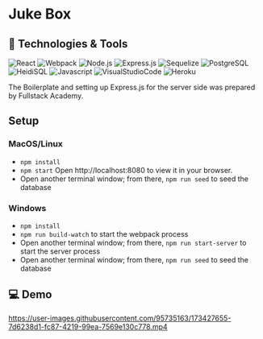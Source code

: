 # Juke Box

## :wrench: Technologies & Tools

![React](https://img.shields.io/badge/Tool-React-900C3F?style=flat&logo=React)
![Webpack](https://img.shields.io/badge/Tool-Webpack-900C3F?style=flat&logo=Webpack)
![Node.js](https://img.shields.io/badge/Tool-Node.js-900C3F?style=flat&logo=Node.js)
![Express.js](https://img.shields.io/badge/Tool-Express.js-900C3F?style=flat&logo=Express.js)
![Sequelize](https://img.shields.io/badge/Tool-Sequelize-900C3F?style=flat&logo=Sequelize)
![PostgreSQL](https://img.shields.io/badge/Tool-PostgreSQL-900C3F?style=flat&logo=PostgreSQL)
![HeidiSQL](https://img.shields.io/badge/Tool-HeidiSQL-900C3F?style=flat&logo=HeidiSQL)
![Javascript](https://img.shields.io/badge/Code-Javascript-900C3F?style=flat&logo=Javascript)
![VisualStudioCode](https://img.shields.io/badge/Tool-VS%20Code-900C3F?style=flat&logo=VisualStudioCode)
![Heroku](https://img.shields.io/badge/Deployment-Heroku-900C3F?style=flat&logo=Heroku)

The Boilerplate and setting up Express.js for the server side was prepared by Fullstack Academy.

## Setup

### MacOS/Linux

* `npm install`
* `npm start` Open http://localhost:8080 to view it in your browser.
* Open another terminal window; from there, `npm run seed` to seed the database

### Windows

* `npm install`
* `npm run build-watch` to start the webpack process
* Open another terminal window; from there, `npm run start-server` to start the server process
* Open another terminal window; from there, `npm run seed` to seed the database

## :computer: Demo


https://user-images.githubusercontent.com/95735163/173427655-7d6238d1-fc87-4219-99ea-7569e130c778.mp4


